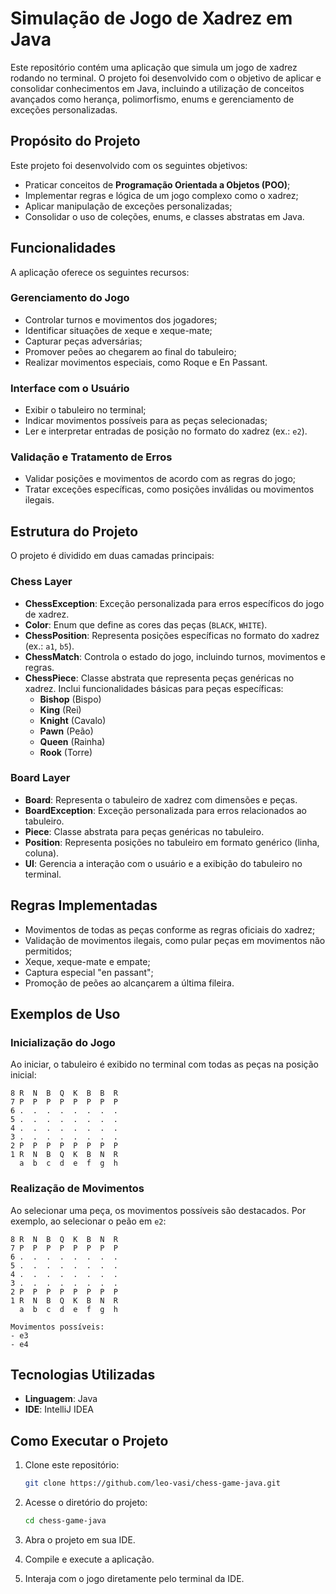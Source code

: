# Simulação de Jogo de Xadrez em Java

Este repositório contém uma aplicação que simula um jogo de xadrez rodando no terminal. O projeto foi desenvolvido com o objetivo de aplicar e consolidar conhecimentos em Java, incluindo a utilização de conceitos avançados como herança, polimorfismo, enums e gerenciamento de exceções personalizadas.

## Propósito do Projeto

Este projeto foi desenvolvido com os seguintes objetivos:

- Praticar conceitos de **Programação Orientada a Objetos (POO)**;
- Implementar regras e lógica de um jogo complexo como o xadrez;
- Aplicar manipulação de exceções personalizadas;
- Consolidar o uso de coleções, enums, e classes abstratas em Java.


## Funcionalidades

A aplicação oferece os seguintes recursos:

### Gerenciamento do Jogo
- Controlar turnos e movimentos dos jogadores;
- Identificar situações de xeque e xeque-mate;
- Capturar peças adversárias;
- Promover peões ao chegarem ao final do tabuleiro;
- Realizar movimentos especiais, como Roque e En Passant.

### Interface com o Usuário
- Exibir o tabuleiro no terminal;
- Indicar movimentos possíveis para as peças selecionadas;
- Ler e interpretar entradas de posição no formato do xadrez (ex.: `e2`).

### Validação e Tratamento de Erros
- Validar posições e movimentos de acordo com as regras do jogo;
- Tratar exceções específicas, como posições inválidas ou movimentos ilegais.

## Estrutura do Projeto

O projeto é dividido em duas camadas principais:

### Chess Layer
- **ChessException**: Exceção personalizada para erros específicos do jogo de xadrez.
- **Color**: Enum que define as cores das peças (`BLACK`, `WHITE`).
- **ChessPosition**: Representa posições específicas no formato do xadrez (ex.: `a1`, `b5`).
- **ChessMatch**: Controla o estado do jogo, incluindo turnos, movimentos e regras.
- **ChessPiece**: Classe abstrata que representa peças genéricas no xadrez. Inclui funcionalidades básicas para peças específicas:
  - **Bishop** (Bispo)
  - **King** (Rei)
  - **Knight** (Cavalo)
  - **Pawn** (Peão)
  - **Queen** (Rainha)
  - **Rook** (Torre)

### Board Layer
- **Board**: Representa o tabuleiro de xadrez com dimensões e peças.
- **BoardException**: Exceção personalizada para erros relacionados ao tabuleiro.
- **Piece**: Classe abstrata para peças genéricas no tabuleiro.
- **Position**: Representa posições no tabuleiro em formato genérico (linha, coluna).
- **UI**: Gerencia a interação com o usuário e a exibição do tabuleiro no terminal.

## Regras Implementadas

- Movimentos de todas as peças conforme as regras oficiais do xadrez;
- Validação de movimentos ilegais, como pular peças em movimentos não permitidos;
- Xeque, xeque-mate e empate;
- Captura especial "en passant";
- Promoção de peões ao alcançarem a última fileira.


## Exemplos de Uso

### Inicialização do Jogo

Ao iniciar, o tabuleiro é exibido no terminal com todas as peças na posição inicial:
```
8 R  N  B  Q  K  B  B  R
7 P  P  P  P  P  P  P  P
6 .  .  .  .  .  .  .  .
5 .  .  .  .  .  .  .  .
4 .  .  .  .  .  .  .  .
3 .  .  .  .  .  .  .  .
2 P  P  P  P  P  P  P  P
1 R  N  B  Q  K  B  N  R
  a  b  c  d  e  f  g  h
```

### Realização de Movimentos

Ao selecionar uma peça, os movimentos possíveis são destacados. Por exemplo, ao selecionar o peão em `e2`:
```
8 R  N  B  Q  K  B  N  R
7 P  P  P  P  P  P  P  P
6 .  .  .  .  .  .  .  .
5 .  .  .  .  .  .  .  .
4 .  .  .  .  .  .  .  .
3 .  .  .  .  .  .  .  .
2 P  P  P  P  P  P  P  P
1 R  N  B  Q  K  B  N  R
  a  b  c  d  e  f  g  h

Movimentos possíveis:
- e3
- e4
```

## Tecnologias Utilizadas

- **Linguagem**: Java
- **IDE**: IntelliJ IDEA

## Como Executar o Projeto

1. Clone este repositório:
   ```bash
   git clone https://github.com/leo-vasi/chess-game-java.git
   ```

2. Acesse o diretório do projeto:
   ```bash
   cd chess-game-java
   ```

3. Abra o projeto em sua IDE.

4. Compile e execute a aplicação.

5. Interaja com o jogo diretamente pelo terminal da IDE.


